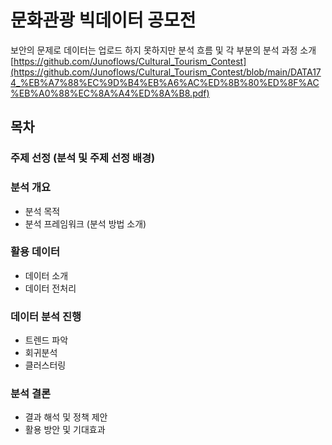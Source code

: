 # 문화관광 빅데이터 공모전

보안의 문제로 데이터는 업로드 하지 못하지만 분석 흐름 및 각 부분의 분석 과정 소개  
[https://github.com/Junoflows/Cultural_Tourism_Contest](https://github.com/Junoflows/Cultural_Tourism_Contest/blob/main/DATA174_%EB%A7%88%EC%9D%B4%EB%A6%AC%ED%8B%80%ED%8F%AC%EB%A0%88%EC%8A%A4%ED%8A%B8.pdf)

## 목차
### 주제 선정 (분석 및 주제 선정 배경)

### 분석 개요
+ 분석 목적
+ 분석 프레임워크 (분석 방법 소개)  

### 활용 데이터  
+ 데이터 소개  
+ 데이터 전처리  

### 데이터 분석 진행  
+ 트렌드 파악  
+ 회귀분석  
+ 클러스터링  

### 분석 결론  
+ 결과 해석 및 정책 제안  
+ 활용 방안 및 기대효과  
